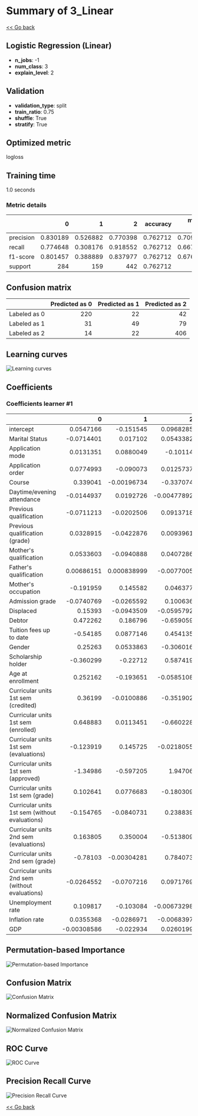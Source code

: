 # Summary of 3_Linear

[<< Go back](../README.md)


## Logistic Regression (Linear)
- **n_jobs**: -1
- **num_class**: 3
- **explain_level**: 2

## Validation
 - **validation_type**: split
 - **train_ratio**: 0.75
 - **shuffle**: True
 - **stratify**: True

## Optimized metric
logloss

## Training time

1.0 seconds

### Metric details
|           |          0 |          1 |          2 |   accuracy |   macro avg |   weighted avg |   logloss |
|:----------|-----------:|-----------:|-----------:|-----------:|------------:|---------------:|----------:|
| precision |   0.830189 |   0.526882 |   0.770398 |   0.762712 |    0.709156 |       0.745835 |  0.603148 |
| recall    |   0.774648 |   0.308176 |   0.918552 |   0.762712 |    0.667125 |       0.762712 |  0.603148 |
| f1-score  |   0.801457 |   0.388889 |   0.837977 |   0.762712 |    0.676108 |       0.745574 |  0.603148 |
| support   | 284        | 159        | 442        |   0.762712 |  885        |     885        |  0.603148 |


## Confusion matrix
|              |   Predicted as 0 |   Predicted as 1 |   Predicted as 2 |
|:-------------|-----------------:|-----------------:|-----------------:|
| Labeled as 0 |              220 |               22 |               42 |
| Labeled as 1 |               31 |               49 |               79 |
| Labeled as 2 |               14 |               22 |              406 |

## Learning curves
![Learning curves](learning_curves.png)

## Coefficients

### Coefficients learner #1
|                                                |           0 |            1 |           2 |
|:-----------------------------------------------|------------:|-------------:|------------:|
| intercept                                      |  0.0547166  | -0.151545    |  0.0968285  |
| Marital Status                                 | -0.0714401  |  0.017102    |  0.0543382  |
| Application mode                               |  0.0131351  |  0.0880049   | -0.10114    |
| Application order                              |  0.0774993  | -0.090073    |  0.0125737  |
| Course                                         |  0.339041   | -0.00196734  | -0.337074   |
| Daytime/evening attendance                     | -0.0144937  |  0.0192726   | -0.00477892 |
| Previous qualification                         | -0.0711213  | -0.0202506   |  0.0913718  |
| Previous qualification (grade)                 |  0.0328915  | -0.0422876   |  0.0093961  |
| Mother's qualification                         |  0.0533603  | -0.0940888   |  0.0407286  |
| Father's qualification                         |  0.00686151 |  0.000838999 | -0.0077005  |
| Mother's occupation                            | -0.191959   |  0.145582    |  0.046377   |
| Admission grade                                | -0.0740769  | -0.0265592   |  0.100636   |
| Displaced                                      |  0.15393    | -0.0943509   | -0.0595792  |
| Debtor                                         |  0.472262   |  0.186796    | -0.659059   |
| Tuition fees up to date                        | -0.54185    |  0.0877146   |  0.454135   |
| Gender                                         |  0.25263    |  0.0533863   | -0.306016   |
| Scholarship holder                             | -0.360299   | -0.22712     |  0.587419   |
| Age at enrollment                              |  0.252162   | -0.193651    | -0.0585108  |
| Curricular units 1st sem (credited)            |  0.36199    | -0.0100886   | -0.351902   |
| Curricular units 1st sem (enrolled)            |  0.648883   |  0.0113451   | -0.660228   |
| Curricular units 1st sem (evaluations)         | -0.123919   |  0.145725    | -0.0218055  |
| Curricular units 1st sem (approved)            | -1.34986    | -0.597205    |  1.94706    |
| Curricular units 1st sem (grade)               |  0.102641   |  0.0776683   | -0.180309   |
| Curricular units 1st sem (without evaluations) | -0.154765   | -0.0840731   |  0.238839   |
| Curricular units 2nd sem (evaluations)         |  0.163805   |  0.350004    | -0.513809   |
| Curricular units 2nd sem (grade)               | -0.78103    | -0.00304281  |  0.784073   |
| Curricular units 2nd sem (without evaluations) | -0.0264552  | -0.0707216   |  0.0971769  |
| Unemployment rate                              |  0.109817   | -0.103084    | -0.00673298 |
| Inflation rate                                 |  0.0355368  | -0.0286971   | -0.0068397  |
| GDP                                            | -0.00308586 | -0.022934    |  0.0260199  |


## Permutation-based Importance
![Permutation-based Importance](permutation_importance.png)
## Confusion Matrix

![Confusion Matrix](confusion_matrix.png)


## Normalized Confusion Matrix

![Normalized Confusion Matrix](confusion_matrix_normalized.png)


## ROC Curve

![ROC Curve](roc_curve.png)


## Precision Recall Curve

![Precision Recall Curve](precision_recall_curve.png)



[<< Go back](../README.md)
